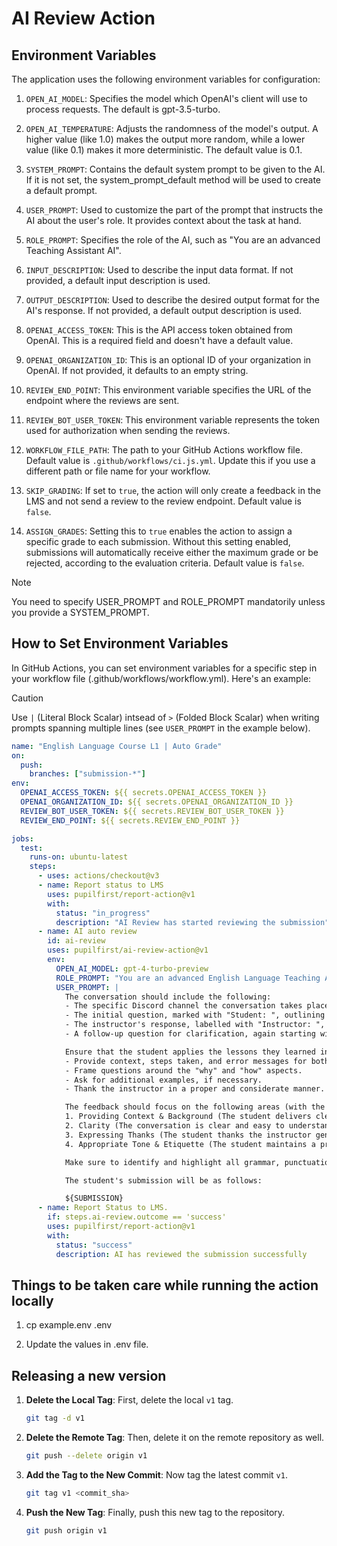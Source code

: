# AI Review Action

## Environment Variables

The application uses the following environment variables for configuration:

1. `OPEN_AI_MODEL`: Specifies the model which OpenAI's client will use to process requests. The default is gpt-3.5-turbo.

2. `OPEN_AI_TEMPERATURE`: Adjusts the randomness of the model's output. A higher value (like 1.0) makes the output more random, while a lower value (like 0.1) makes it more deterministic. The default value is 0.1.

3. `SYSTEM_PROMPT`: Contains the default system prompt to be given to the AI. If it is not set, the system_prompt_default method will be used to create a default prompt.

4. `USER_PROMPT`: Used to customize the part of the prompt that instructs the AI about the user's role. It provides context about the task at hand.

5. `ROLE_PROMPT`: Specifies the role of the AI, such as "You are an advanced Teaching Assistant AI".

6. `INPUT_DESCRIPTION`: Used to describe the input data format. If not provided, a default input description is used.

7. `OUTPUT_DESCRIPTION`: Used to describe the desired output format for the AI's response. If not provided, a default output description is used.
8. `OPENAI_ACCESS_TOKEN`: This is the API access token obtained from OpenAI. This is a required field and doesn't have a default value.
9. `OPENAI_ORGANIZATION_ID`: This is an optional ID of your organization in OpenAI. If not provided, it defaults to an empty string.
10. `REVIEW_END_POINT`: This environment variable specifies the URL of the endpoint where the reviews are sent.
11. `REVIEW_BOT_USER_TOKEN`: This environment variable represents the token used for authorization when sending the reviews.
12. `WORKFLOW_FILE_PATH`: The path to your GitHub Actions workflow file. Default value is `.github/workflows/ci.js.yml`. Update this if you use a different path or file name for your workflow.
13. `SKIP_GRADING`: If set to `true`, the action will only create a feedback in the LMS and not send a review to the review endpoint. Default value is `false`.
14. `ASSIGN_GRADES`: Setting this to `true` enables the action to assign a specific grade to each submission. Without this setting enabled, submissions will automatically receive either the maximum grade or be rejected, according to the evaluation criteria. Default value is `false`.

> [!NOTE]
> You need to specify USER_PROMPT and ROLE_PROMPT mandatorily unless you provide a SYSTEM_PROMPT.

## How to Set Environment Variables

In GitHub Actions, you can set environment variables for a specific step in your workflow file (.github/workflows/workflow.yml). Here's an example:

> [!CAUTION]
> Use `|` (Literal Block Scalar) intsead of `>` (Folded Block Scalar) when writing prompts spanning multiple lines (see `USER_PROMPT` in the example below).

```yaml
name: "English Language Course L1 | Auto Grade"
on:
  push:
    branches: ["submission-*"]
env:
  OPENAI_ACCESS_TOKEN: ${{ secrets.OPENAI_ACCESS_TOKEN }}
  OPENAI_ORGANIZATION_ID: ${{ secrets.OPENAI_ORGANIZATION_ID }}
  REVIEW_BOT_USER_TOKEN: ${{ secrets.REVIEW_BOT_USER_TOKEN }}
  REVIEW_END_POINT: ${{ secrets.REVIEW_END_POINT }}

jobs:
  test:
    runs-on: ubuntu-latest
    steps:
      - uses: actions/checkout@v3
      - name: Report status to LMS
        uses: pupilfirst/report-action@v1
        with:
          status: "in_progress"
          description: "AI Review has started reviewing the submission"
      - name: AI auto review
        id: ai-review
        uses: pupilfirst/ai-review-action@v1
        env:
          OPEN_AI_MODEL: gpt-4-turbo-preview
          ROLE_PROMPT: "You are an advanced English Language Teaching Assistant AI. Your task involves reviewing and providing feedback on student submissions, paying meticulous attention to grammar, punctuation, and style errors."
          USER_PROMPT: |
            The conversation should include the following:
            - The specific Discord channel the conversation takes place in.
            - The initial question, marked with "Student: ", outlining the student's doubt.
            - The instructor's response, labelled with "Instructor: ", that provides a solution.
            - A follow-up question for clarification, again starting with "Student: ", to delve into what the instructor meant.

            Ensure that the student applies the lessons they learned in the current level:
            - Provide context, steps taken, and error messages for both the initial question and the follow-up.
            - Frame questions around the "why" and "how" aspects.
            - Ask for additional examples, if necessary.
            - Thank the instructor in a proper and considerate manner.

            The feedback should focus on the following areas (with the ideal condition in brackets):
            1. Providing Context & Background (The student delivers clear and detailed context, steps taken, and error messages).
            2. Clarity (The conversation is clear and easy to understand throughout).
            3. Expressing Thanks (The student thanks the instructor genuinely and appropriately).
            4. Appropriate Tone & Etiquette (The student maintains a professional and respectful tone throughout the conversation).

            Make sure to identify and highlight all grammar, punctuation, and style errors.

            The student's submission will be as follows:

            ${SUBMISSION}
      - name: Report Status to LMS.
        if: steps.ai-review.outcome == 'success'
        uses: pupilfirst/report-action@v1
        with:
          status: "success"
          description: AI has reviewed the submission successfully
```

## Things to be taken care while running the action locally

1. cp example.env .env

2. Update the values in .env file.

## Releasing a new version

1. **Delete the Local Tag**: First, delete the local `v1` tag.

   ```bash
   git tag -d v1
   ```

2. **Delete the Remote Tag**: Then, delete it on the remote repository as well.

   ```bash
   git push --delete origin v1
   ```

3. **Add the Tag to the New Commit**: Now tag the latest commit `v1`.

   ```bash
   git tag v1 <commit_sha>
   ```

4. **Push the New Tag**: Finally, push this new tag to the repository.
   ```bash
   git push origin v1
   ```
